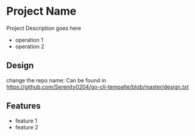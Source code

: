 
# Project Name
Project Description goes here

* operation 1
* operation 2


## Design
change the repo name:
Can be found in https://github.com/Serenity0204/go-cli-tempalte/blob/master/design.txt


## Features

- feature 1
- feature 2


